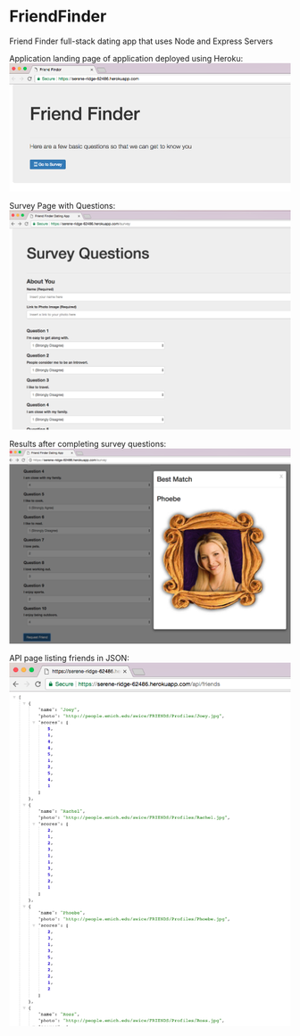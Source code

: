 # FriendFinder
Friend Finder full-stack dating app that uses Node and Express Servers


Application landing page of application deployed using Heroku:
![MainPage.png](assets/images/MainPage.png)

Survey Page with Questions:
![Survey.png](assets/images/Survey.png)

Results after completing survey questions:
![RequestFriend.png](assets/images/RequestFriend.png)

API page listing friends in JSON:
![API.png](assets/images/API.png)
